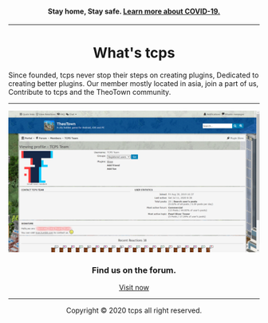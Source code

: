 <style>
h1 {text-align: center;}
h4 {text-align: center;}
h3 {text-align: center;}
p {text-align: center;}
</style>
<style type="text/css">
  #left{
        text-align:center;
  }
</style>
<h4>Stay home, Stay safe. <a href="/covid-19">Learn more about COVID-19.</a></h4>
<hr>
  
<h1>What's tcps</h1>
Since founded, tcps never stop their steps on creating plugins, Dedicated to creating better plugins. Our member mostly located in asia, join a part of us, Contribute to tcps and the TheoTown community.
  
<hr>

<img src="/images/tcps_fourm_screenshot.png">
<h3>Find us on the forum.</h3>

<a href="/jump/fourm">Visit now</a>

<hr>

Copyright © 2020 tcps all right reserved.
